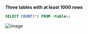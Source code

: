 **Three tables with at least 1000 rows**
```sql
SELECT COUNT(*) FROM <table>;
```
![image](https://github.com/user-attachments/assets/8ee1c1bf-d4cf-4664-9642-72f140b14d2d)
